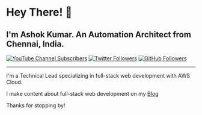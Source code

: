 <!-- - 👋 Hi, I’m @ashokkumar-am
- 👀 I’m interested in ...
- 🌱 I’m currently learning ...
- 💞️ I’m looking to collaborate on ...
- 📫 How to reach me ...
 -->

# Hey There! 👋

## I'm Ashok Kumar.     An Automation Architect from Chennai, India.


[![YouTube Channel Subscribers](https://img.shields.io/youtube/channel/subscribers/UCZA4jFtSTz8tfaBaOAkMauw?label=YouTube%20Subscribers!&style=social)](https://www.youtube.com/@ASHOKKUMARAM?sub_confirmation=1)
[![Twitter Followers](https://img.shields.io/twitter/follow/ashokkumaram?label=Twitter%20Followers!&style=social)](https://twitter.com/intent/follow?screen_name=ashokkumaram)
[![GitHub Followers](https://img.shields.io/github/followers/ashokkumar-am?label=GitHub%20Followers!&style=social)](https://github.com/ashokkumar-am)

---

I'm a Technical Lead specializing in full-stack web development with AWS Cloud.

I make content about full-stack web development on my [Blog](https://google.com/) 

Thanks for stopping by!
<!---
ashokkumar-am/ashokkumar-am is a ✨ special ✨ repository because its `README.md` (this file) appears on your GitHub profile.
You can click the Preview link to take a look at your changes.
--->
